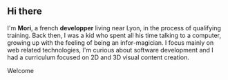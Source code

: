 ## Hi there

I'm **Mori**, a french **developper** living near Lyon, in the process of qualifying training.
Back then, I was a kid who spent all his time talking to a computer, growing up with the feeling of being an infor-magician.
I focus mainly on web related technologies, I'm curious about software development and I had a curriculum focused on 2D and 3D visual content creation.

Welcome
